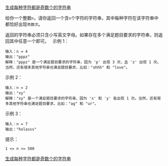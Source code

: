 [生成每种字符都是奇数个的字符串](https://leetcode-cn.com/problems/generate-a-string-with-characters-that-have-odd-counts/)

给你一个整数`n`，请你返回一个含`n`个字符的字符串，其中每种字符在该字符串中都恰好出现`奇数次`。

返回的字符串必须只含小写英文字母。如果存在多个满足题目要求的字符串，则返回其中任意一个即可。
 
示例 1：

```
输入：n = 4
输出："pppz"
解释："pppz" 是一个满足题目要求的字符串，因为 'p' 出现 3 次，且 'z' 出现 1 次。当然，还有很多其他字符串也满足题目要求，比如："ohhh" 和 "love"。
```

示例 2：

```
输入：n = 2
输出："xy"
解释："xy" 是一个满足题目要求的字符串，因为 'x' 和 'y' 各出现 1 次。当然，还有很多其他字符串也满足题目要求，比如："ag" 和 "ur"。
```

示例 3：

```
输入：n = 7
输出："holasss"
```

提示：

`1 <= n <= 500`

[生成每种字符都是奇数个的字符串](https://leetcode-cn.com/problems/generate-a-string-with-characters-that-have-odd-counts/solution/sheng-cheng-mei-chong-zi-fu-du-shi-qi-shu-ge-de--2/)